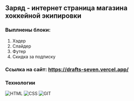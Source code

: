 ## Заряд - интернет страница магазина хоккейной экипировки

### Выплнены блоки:
1. Хэдер
2. Слайдер
3. Футер
4. Скидка за подписку

### Ссылка на сайт: https://drafts-seven.vercel.app/

### Технологии
![HTML](https://img.shields.io/badge/HTML-172F45?style=for-the-badge&logo=html5)
![CSS](https://img.shields.io/badge/CSS-172F45?style=for-the-badge&logo=css3)
![GIT](https://img.shields.io/badge/GIT-172F45?style=for-the-badge&logo=git)